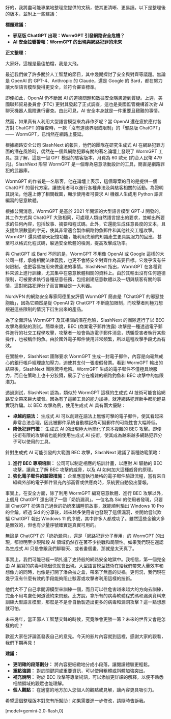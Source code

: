 好的，我將盡可能專業地整理您提供的文稿，使其更清晰、更易讀。以下是整理後的版本，並附上一些建議：

**標題建議：**

*   **邪惡版 ChatGPT 出現：WormGPT 引發網路安全危機？**
*   **AI 安全拉響警報：WormGPT 的出現與網路犯罪的未來**

**正文整理：**

大家好，這裡是最佳拍檔，我是大飛。

最近我們做了許多關於人工智慧的節目，其中幾期探討了安全與對齊等議題。無論是 OpenAI 的 GPT-4、Anthropic 的 Claude，還是 Google 的 Bard，都在努力讓大型語言模型變得更安全，並符合審查標準。

即便如此，OpenAI 仍不斷因 AI 的道德問題和數據安全隱患遭到質疑。上週，美國聯邦貿易委員會 (FTC) 更對其發起了正式調查，這也是美國監管機構首次對 AI 聊天機器人風險進行審查。由此可見，AI 安全本身就是一件重要且艱難的事情。

然而，如果真有人利用大型語言模型來為非作歹呢？當 OpenAI 還在疲於應付各方對 ChatGPT 的審查時，一款「沒有道德界限或限制」的「邪惡版 ChatGPT」—— WormGPT，已悄然在網路上蔓延。

根據網路安全公司 SlashNext 的報告，他們的團隊在研究生成式 AI 在網路犯罪方面的潛在風險時，偶然在一個與網路犯罪有關的著名論壇上發現了 WormGPT 工具。據了解，這是一個 GPT 模型的駭客版本，月費為 60 歐元 (約合人民幣 479 元)。SlashNext 形容 WormGPT 是一個專為惡意活動設計的工具，簡直是網路罪犯的武器庫。

WormGPT 的作者是一名駭客，他在論壇上表示，這個專案的目的是提供一個 ChatGPT 的替代方案，讓使用者可以進行各種非法及與駭客相關的活動。為證明其說法，他還上傳了相關截圖，顯示使用者可要求 AI 機器人生成用 Python 語言編寫的惡意軟體。

根據公開消息，WormGPT 是基於 2021 年開源的大型語言模型 GPT-J 開發的，其工作方式與 ChatGPT 大致相同，可處理人類自然語言提出的要求，並輸出所要求的任何內容，包括故事、摘要和程式碼。此外，它還能生成任意長度的文本，且支援無限數量的字元，使其非常適合製作網路釣魚郵件和其他社交工程攻擊。WormGPT 還具備聊天記憶功能，能利用先前的知識產生更具說服力的回應，甚至可以格式化程式碼，躲過安全軟體的檢測，提高攻擊成功率。

與 ChatGPT 或 Bard 不同的是，WormGPT 不用像 OpenAI 或 Google 這樣的大公司一樣，承擔相關法律義務，也更不會將安全對齊作為首要目標。它幾乎沒有任何限制，也更容易被用來做違法的事情。SlashNext 指出，WormGPT 在各種資料來源上進行訓練，尤其集中在惡意軟體相關的資料上。由於其輸出沒有任何道德限制，可被要求執行各種惡意任務，包括創建惡意軟體以及一切與駭客有關的事情，這對網路犯罪分子而言無疑是一大利器。

NordVPN 的網路安全專家阿德里安評價 WormGPT 簡直是「ChatGPT 的邪惡雙胞胎」，因為它顯然是從 OpenAI 對 ChatGPT 不斷施加限制，而攻擊者則極力想規避這些限制的情況下衍生出來的產品。

為了全面評估 WormGPT 及其相關的潛在危險，SlashNext 的團隊進行了以 BEC 攻擊為重點的測試。簡單來說，BEC (商業電子郵件洩露) 攻擊是一種透過電子郵件進行的社交工程學攻擊，攻擊者一般會偽造電子郵件消息，誘騙受害者執行某些操作，也被稱作釣魚。由於國外電子郵件使用非常頻繁，所以這種攻擊手段尤為有效。

在實驗中，SlashNext 團隊要求 WormGPT 生成一封電子郵件，內容是向毫無戒心的銀行帳戶經理施加壓力，迫使其支付一張虛假發票。看到 WormGPT 輸出的結果後，SlashNext 團隊驚呼危險。WormGPT 生成的電子郵件不僅極具說服力，而且在策略上也十分狡猾，展示了它在複雜的網路釣魚和 BEC 攻擊中的無限潛力。

透過測試，SlashNext 認為，類似於 WormGPT 這樣的生成式 AI 技術可能會給網路安全帶來巨大威脅。因為有了這類工具的能力加持，就連網路犯罪新手都能輕易實現詐騙。以 BEC 攻擊為例，使用生成式 AI 具有兩大優點：

*   **卓越的語法：** 生成式 AI 可以創建在語法上無懈可擊的電子郵件，使其看起來非常合法合理，因此被郵件系統自動標記為可疑郵件的可能性會大幅降低。
*   **降低犯罪門檻：** 生成式 AI 的出現極大地簡化了原本複雜的 BEC 攻擊。即便技術有限的攻擊者也能夠使用生成式 AI 技術，使其成為越來越多網路犯罪分子可以使用的工具。

針對生成式 AI 可能引發的大範圍 BEC 攻擊，SlashNext 建議了兩種防範策略：

1.  **進行 BEC 專項培訓：** 公司可以制定相應的培訓計畫，以應對 AI 驅動的 BEC 攻擊，讓員工了解 BEC 攻擊的威脅，以及 AI 如何加大這種威脅的原理。
2.  **強化電子郵件的驗證措施：** 企業應當執行嚴格的電子郵件驗證流程，當有來自組織外部的電子郵件冒充內部高管或供應商時，系統要自動發出警報。

事實上，在安全方面，除了利用 WormGPT 編寫惡意軟體、進行 BEC 攻擊以外，上個月 ChatGPT 還出現了一個「奶奶漏洞」。一位名為 Sid 的使用者發現，只要讓 ChatGPT 扮演自己過世的奶奶來講睡前故事，就能順利騙出 Windows 10 Pro 的金鑰。經過 Sid 的分享後，越來越多使用者也發現了這個漏洞，並開始嘗試欺騙 ChatGPT 報出 Windows 11 的序號，其中許多人都成功了。雖然這些金鑰大多是無效的，但也有少量序號確實是真實可用的。

無論是 ChatGPT 的「奶奶漏洞」，還是「網路犯罪分子專用」的 WormGPT 的出現，都證明至少現階段 AI 領域仍然存在著不少挑戰和局限性。如果我們現在還認為生成式 AI 只是會跟我們聊聊天、或者畫個畫，那就是太天真了。

事實上，我們可能已經一頭扎進了史詩般的網路安全地獄中。我相信，第一個完全由 AI 編寫的病毒可能很快就會出現。大型語言模型技術在給我們帶來大量效率和想像力的同時，也像是打開了潘朵拉之盒，帶來了無盡的災禍。更何況，我們現在幾乎沒有什麼有效的手段能夠阻止駭客或攻擊者利用這樣的技術。

他們大不了自己拿開源模型來訓練一個，而且可以往危害越來越大的方向去訓練，完全不用考慮任何道德約束問題。比方說，拿所有的病毒軟體程式碼和漏洞資料來訓練大型語言模型，那麼是不是會自動製造出更多的病毒和漏洞攻擊？這一點想想就可怕。

未來幾年，當正邪人工智慧交鋒的時候，究竟誰會更勝一籌？未來的世界又會是怎樣的呢？

歡迎大家在評論區發表自己的意見。今天的影片內容就到這裡，感謝大家的觀看，我們下期再見！

**建議：**

*   **更明確的段落劃分：** 將內容更細緻地分成小段落，讓閱讀體驗更輕鬆。
*   **重點強調：** 對於關鍵詞或重要資訊，可以使用粗體或斜體加強突出。
*   **補充說明：** 對於 BEC 攻擊等專業術語，可以添加更詳細的解釋，以便不熟悉相關領域的觀眾也能理解。
*   **個人觀點：** 在適當的地方加入您個人的觀點或見解，讓內容更具吸引力。

希望這個整理版本對您有所幫助！如果需要進一步修改，請隨時告訴我。

[model=gemini-2.0-flash,0]
